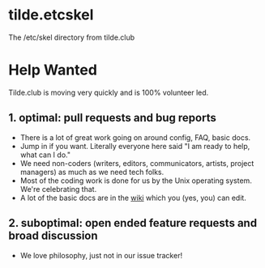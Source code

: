 # tilde.etcskel
The /etc/skel directory from tilde.club

# Help Wanted
Tilde.club is moving very quickly and is 100% volunteer led.

## 1. optimal: pull requests and bug reports
- There is a lot of great work going on around config, FAQ, basic docs.
- Jump in if you want. Literally everyone here said "I am ready to help, what can I do."
- We need non-coders  (writers, editors, communicators, artists, project managers) as much as we need tech folks.
- Most of the coding work is done for us by the Unix operating system. We're celebrating that.
- A lot of the basic docs are in the [wiki](https://github.com/tildeclub/tilde.club/wiki) which you (yes, you) can edit.

## 2. suboptimal: open ended feature requests and broad discussion
- We love philosophy, just not in our issue tracker!
